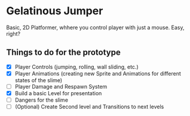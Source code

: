 # Gelatinous Jumper
Basic, 2D Platformer, whhere you control player with just a mouse. Easy, right?

## Things to do for the prototype
- [X] Player Controls (jumping, rolling, wall sliding, etc.)
- [X] Player Animations (creating new Sprite and Animations for different states of the slime)
- [ ] Player Damage and Respawn System
- [X] Build a basic Level for presentation
- [ ] Dangers for the slime
- [ ] (Optional) Create Second level and Transitions to next levels
